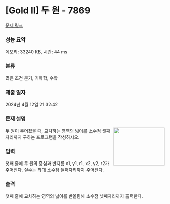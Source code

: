 # [Gold II] 두 원 - 7869 

[문제 링크](https://www.acmicpc.net/problem/7869) 

### 성능 요약

메모리: 33240 KB, 시간: 44 ms

### 분류

많은 조건 분기, 기하학, 수학

### 제출 일자

2024년 4월 12일 21:32:42

### 문제 설명

<p><img alt="" src="https://www.acmicpc.net/upload/images/one(1).png" style="float:right; height:120px; opacity:0.9; width:162px">두 원이 주어졌을 때, 교차하는 영역의 넓이를 소수점 셋째자리까지 구하는 프로그램을 작성하시오.</p>

### 입력 

 <p>첫째 줄에 두 원의 중심과 반지름 x1, y1, r1, x2, y2, r2가 주어진다. 실수는 최대 소수점 둘째자리까지 주어진다.</p>

### 출력 

 <p>첫째 줄에 교차하는 영역의 넓이를 반올림해 소수점 셋째자리까지 출력한다.</p>

